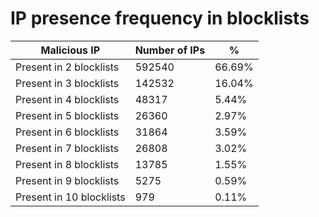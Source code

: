 # IP presence frequency in blocklists
| Malicious IP | Number of IPs | % |
|----|----|----|
| Present in 2 blocklists | 592540 | 66.69% |
| Present in 3 blocklists | 142532 | 16.04% |
| Present in 4 blocklists | 48317 | 5.44% |
| Present in 5 blocklists | 26360 | 2.97% |
| Present in 6 blocklists | 31864 | 3.59% |
| Present in 7 blocklists | 26808 | 3.02% |
| Present in 8 blocklists | 13785 | 1.55% |
| Present in 9 blocklists | 5275 | 0.59% |
| Present in 10 blocklists | 979 | 0.11% |
